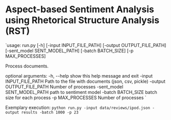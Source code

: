 # Aspect-based Sentiment Analysis using Rhetorical Structure Analysis (RST) 

`usage: run.py [-h] [-input INPUT_FILE_PATH] [-output OUTPUT_FILE_PATH]
              [-sent_model SENT_MODEL_PATH] [-batch BATCH_SIZE]
              [-p MAX_PROCESSES]

Process documents.

optional arguments:
  -h, --help            show this help message and exit
  -input INPUT_FILE_PATH
                        Path to the file with documents (json, csv, pickle)
  -output OUTPUT_FILE_PATH
                        Number of processes
  -sent_model SENT_MODEL_PATH
                        path to sentiment model
  -batch BATCH_SIZE     batch size for each process
  -p MAX_PROCESSES      Number of processes
`

Exemplary execution:
`python run.py -input data/reviews/ipod.json -output results -batch 1000 -p 23`
